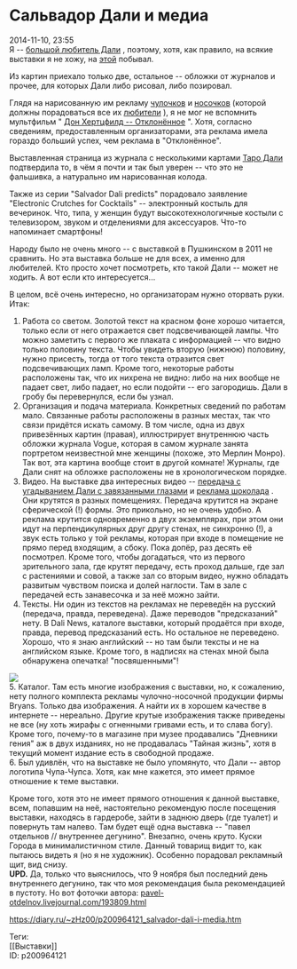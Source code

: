 Сальвадор Дали и медиа
=======================

   
 2014-11-10, 23:55   
  Я --  [большой любитель Дали](Сальвадора%20Дали%20псто)  , поэтому, хотя, как правило, на всякие выставки я не хожу, на  [этой](http://www.mmoma.ru/exhibitions/gogolevsky10/salvador_dali_i_media/)  побывал.   
   
 Из картин приехало только две, остальное -- обложки от журналов и прочее, для которых Дали либо рисовал, либо позировал.   
   
 Глядя на нарисованную им рекламу  [чулочков](http://s005.radikal.ru/i210/1411/5e/5c7a469340fa.jpg)  и  [носочков](http://i004.radikal.ru/1411/3c/d21ccf3834b2.jpg)  (которой должны порадоваться все их  [любители](http://lurkmore.to/Zettai_Ryouiki)  ), я не мог не вспомнить мультфильм "  [Дон Хертцфилд -- Отклонённое](https://www.youtube.com/watch?v=zFuGQQlYHgM)  ". Хотя, согласно сведениям, предоставленным организаторами, эта реклама имела гораздо больший успех, чем реклама в "Отклонённое".   
   
 Выставленная страница из журнала с несколькими картами  [Таро Дали](http://www.dali-genius.ru/Dali-Tarot-Cards.html)  подтвердила то, в чём я почти и так был уверен -- что это не фальшивка, а натурально им нарисованная колода.   
   
 Также из серии "Salvador Dali predicts" порадовало заявление "Electronic Crutches for Cocktails" -- электронный костыль для вечеринок. Что, типа, у женщин будут высокотехнологичные костыли с телевизором, звуком и отделениями для аксессуаров. Что-то напоминает смартфоны!   
   
 Народу было не очень много -- с выставкой в Пушкинском в 2011 не сравнить. Но эта выставка больше не для всех, а именно для любителей. Кто просто хочет посмотреть, кто такой Дали -- может не ходить. А вот если кто интересуется...   
   
 В целом, всё очень интересно, но организаторам нужно оторвать руки. Итак:   
 1. Работа со светом. Золотой текст на красном фоне хорошо читается, только если от него отражается свет подсвечивающей лампы. Что можно заметить с первого же плаката с информацией -- что видно только половину текста. Чтобы увидеть вторую (нижнюю) половину, нужно присесть, тогда от того текста отразится свет подсвечивающих ламп. Кроме того, некоторые работы расположены так, что их нихрена не видно: либо на них вообще не падает свет, либо падает, но если подойти -- его загородишь. Дали в гробу бы перевернулся, если бы узнал.   
 2. Организация и подача материала. Конкретных сведений по работам мало. Связанные работы расположены в разных местах, так что связи придётся искать самому. В том числе, одна из двух привезённых картин (правая), иллюстрирует внутреннюю часть обложки журнала Vogue, которая в самом журнале занята портретом неизвестной мне женщины (похоже, это Мерлин Монро). Так вот, эта картина вообще стоит в другой комнате! Журналы, где Дали снят на обложке расположены не в хронологическом порядке.   
 3. Видео. На выставке два интересных видео --  [передача с угадыванием Дали с завязанными глазами](https://www.youtube.com/watch?v=iXT2E9Ccc8A)  и  [реклама шоколада](https://www.youtube.com/watch?v=bKeLX1AztZg)  . Они крутятся в разных помещениях. Передача крутится на экране сферической (!) формы. Это прикольно, но не очень удобно. А реклама крутится одновременно в двух экземплярах, при этом они идут на перпендикулярных друг другу стенах, не синхронно (!), а звук есть только у той рекламы, которая при входе в помещение не прямо перед входящим, а сбоку. Пока допёр, раз десять её посмотрел. Кроме того, чтобы догадаться, что из первого зрительного зала, где крутят передачу, есть проход дальше, где зал с растениями и совой, а также зал со вторым видео, нужно обладать развитым чувством поиска и долей наглости. Там в зале с передачей есть занавесочка и за неё можно зайти.   
 4. Тексты. Ни один из текстов на рекламах не переведён на русский (передача, правда, переведена). Даже переводов "предсказаний" нету. В Dali News, каталоге выставки, который продаётся при входе, правда, перевод предсказаний есть. Но остальное не переведено. Хорошо, что я знаю английский -- но там были тексты и не на английском языке. Кроме того, в надписях на стенах мной была обнаружена опечатка! "посвяшенными"!   
   
   [![](http://s015.radikal.ru/i332/1411/4b/97eace8ddb8bt.jpg)](http://radikal.ru/fp/604b8071dd8b4d7ea078633c5ad4e2d2)     
 5. Каталог. Там есть многие изображения с выставки, но, к сожалению, нету полного комплекта рекламы чулочно-носочной продукции фирмы Bryans. Только два изображения. А найти их в хорошем качестве в интернете -- нереально. Другие крутые изображения также приведены не все (ну хоть жирафы с огненными гривами есть, и то слава богу). Кроме того, почему-то в магазине при музее продавались "Дневники гения" аж в двух изданиях, но не продавалась "Тайная жизнь", хотя в текущий момент издание есть в свободной продаже.   
 6. Был удивлён, что на выставке не было упомянуто, что Дали -- автор логотипа Чупа-Чупса. Хотя, как мне кажется, это имеет прямое отношение к теме выставки.   
   
 Кроме того, хотя это не имеет прямого отношения к данной выставке, всем, попавшим на неё, настоятельно рекомендую после посещения выставки, находясь в гардеробе, зайти в заднюю дверь (где туалет) и повернуть там налево. Там будет ещё одна выставка -- "павел отдельнов // внутреннее дегунино". Внезапно, очень круто. Куски Города в минималистичном стиле. Данный товарищ видит то, как пытаюсь видеть я (но я не художник). Особенно порадовал рекламный щит, вид снизу.   
  **UPD.**  Да, только что выяснилось, что 9 ноября был последний день внутреннего дегунино, так что моя рекомендация была рекомендацией в пустоту. Но вот фоточки автора:  [pavel-otdelnov.livejournal.com/193809.html](https://pavel-otdelnov.livejournal.com/193809.html)    
    
 <https://diary.ru/~zHz00/p200964121_salvador-dali-i-media.htm>   
   
 Теги:   
 [[Выставки]]   
 ID: p200964121